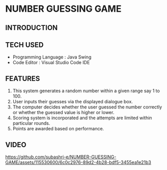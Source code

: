 # NUMBER GUESSING GAME 

## INTRODUCTION

## TECH USED
- Programming Language : Java Swing
- Code Editor : Visual Studio Code IDE
  
## FEATURES 
1. This system generates a random number within a given range say 1 to 100. </li>
2. User inputs their guesses via the displayed dialogue box.</li>
3. The computer decides whether the user guessed the number correctly or whether the guessed value is higher or lower.</li>
4. Scoring system is incorporated and the attempts are limited within particular rounds.</li>
5. Points are awarded based on performance.</li>

## VIDEO
https://github.com/subashri-e/NUMBER-GUESSING-GAME/assets/115530600/6c0c2976-89d2-4b28-bdf5-3455ea1e21b3
